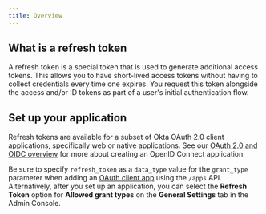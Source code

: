 ```yaml
---
title: Overview
---
```


## What is a refresh token

A refresh token is a special token that is used to generate additional access tokens. This allows you to have short-lived access tokens without having to collect credentials every time one expires. You request this token alongside the access and/or ID tokens as part of a user's initial authentication flow.

## Set up your application

Refresh tokens are available for a subset of Okta OAuth 2.0 client applications, specifically web or native applications. See our [OAuth 2.0 and OIDC overview](/docs/concepts/auth-overview/#recommended-flow-by-application-type) for more about creating an OpenID Connect application.

Be sure to specify `refresh_token` as a `data_type` value for the `grant_type` parameter when adding an [OAuth client app](/docs/reference/api/apps/#add-oauth-2-0-client-application) using the `/apps` API. Alternatively, after you set up an application, you can select the **Refresh Token** option for **Allowed grant types** on the **General Settings** tab in the Admin Console.

<NextSectionLink/>
